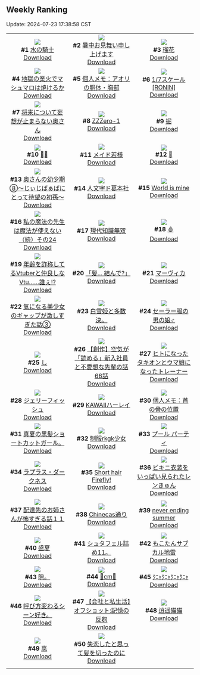 ## Weekly Ranking
Update: 2024-07-23 17:38:58 CST

|      |      |      |
| :----: | :----: | :----: |
| ![](https://i.pixiv.re/c/240x480/img-master/img/2024/07/16/00/00/38/120569867_p0_master1200.jpg)<br>**#1** [水の騎士](https://www.pixiv.net/artworks/120569867)<br>[Download](https://i.pixiv.re/img-original/img/2024/07/16/00/00/38/120569867_p0.png) | ![](https://i.pixiv.re/c/240x480/img-master/img/2024/07/17/00/00/40/120597983_p0_master1200.jpg)<br>**#2** [暑中お見舞い申し上げます](https://www.pixiv.net/artworks/120597983)<br>[Download](https://i.pixiv.re/img-original/img/2024/07/17/00/00/40/120597983_p0.jpg) | ![](https://i.pixiv.re/c/240x480/img-master/img/2024/07/16/18/46/54/120588126_p0_master1200.jpg)<br>**#3** [瑠花](https://www.pixiv.net/artworks/120588126)<br>[Download](https://i.pixiv.re/img-original/img/2024/07/16/18/46/54/120588126_p0.png) |
| ![](https://i.pixiv.re/c/240x480/img-master/img/2024/07/17/21/23/38/120619703_p0_master1200.jpg)<br>**#4** [地獄の業火でマシュマロは焼けるか](https://www.pixiv.net/artworks/120619703)<br>[Download](https://i.pixiv.re/img-original/img/2024/07/17/21/23/38/120619703_p0.jpg) | ![](https://i.pixiv.re/c/240x480/img-master/img/2024/07/18/06/00/10/120630717_p0_master1200.jpg)<br>**#5** [個人メモ：アオリの胴体・胸部](https://www.pixiv.net/artworks/120630717)<br>[Download](https://i.pixiv.re/img-original/img/2024/07/18/06/00/10/120630717_p0.jpg) | ![](https://i.pixiv.re/c/240x480/img-master/img/2024/07/17/04/24/28/120602991_p0_master1200.jpg)<br>**#6** [1/7スケール[RONIN]](https://www.pixiv.net/artworks/120602991)<br>[Download](https://i.pixiv.re/img-original/img/2024/07/17/04/24/28/120602991_p0.jpg) |
| ![](https://i.pixiv.re/c/240x480/img-master/img/2024/07/17/00/01/06/120598064_p0_master1200.jpg)<br>**#7** [将来について妄想が止まらない奥さん](https://www.pixiv.net/artworks/120598064)<br>[Download](https://i.pixiv.re/img-original/img/2024/07/17/00/01/06/120598064_p0.jpg) | ![](https://i.pixiv.re/c/240x480/img-master/img/2024/07/17/19/20/16/120616171_p0_master1200.jpg)<br>**#8** [ZZZero-1](https://www.pixiv.net/artworks/120616171)<br>[Download](https://i.pixiv.re/img-original/img/2024/07/17/19/20/16/120616171_p0.png) | ![](https://i.pixiv.re/c/240x480/img-master/img/2024/07/17/00/03/24/120598264_p0_master1200.jpg)<br>**#9** [掘](https://www.pixiv.net/artworks/120598264)<br>[Download](https://i.pixiv.re/img-original/img/2024/07/17/00/03/24/120598264_p0.png) |
| ![](https://i.pixiv.re/c/240x480/img-master/img/2024/07/17/00/00/43/120597998_p0_master1200.jpg)<br>**#10** [😵‍💫](https://www.pixiv.net/artworks/120597998)<br>[Download](https://i.pixiv.re/img-original/img/2024/07/17/00/00/43/120597998_p0.jpg) | ![](https://i.pixiv.re/c/240x480/img-master/img/2024/07/17/00/22/38/120598936_p0_master1200.jpg)<br>**#11** [メイド若様](https://www.pixiv.net/artworks/120598936)<br>[Download](https://i.pixiv.re/img-original/img/2024/07/17/00/22/38/120598936_p0.jpg) | ![](https://i.pixiv.re/c/240x480/img-master/img/2024/07/16/00/01/50/120570046_p0_master1200.jpg)<br>**#12** [💐](https://www.pixiv.net/artworks/120570046)<br>[Download](https://i.pixiv.re/img-original/img/2024/07/16/00/01/50/120570046_p0.png) |
| ![](https://i.pixiv.re/c/240x480/img-master/img/2024/07/16/00/09/53/120570450_p0_master1200.jpg)<br>**#13** [奥さんの幼少期⑧〜じぃじばぁばにとって待望の初孫〜](https://www.pixiv.net/artworks/120570450)<br>[Download](https://i.pixiv.re/img-original/img/2024/07/16/00/09/53/120570450_p0.jpg) | ![](https://i.pixiv.re/c/240x480/img-master/img/2024/07/17/00/10/48/120598552_p0_master1200.jpg)<br>**#14** [人文字ド葛本社](https://www.pixiv.net/artworks/120598552)<br>[Download](https://i.pixiv.re/img-original/img/2024/07/17/00/10/48/120598552_p0.jpg) | ![](https://i.pixiv.re/c/240x480/img-master/img/2024/07/17/00/30/07/120599158_p0_master1200.jpg)<br>**#15** [World is mine](https://www.pixiv.net/artworks/120599158)<br>[Download](https://i.pixiv.re/img-original/img/2024/07/17/00/30/07/120599158_p0.jpg) |
| ![](https://i.pixiv.re/c/240x480/img-master/img/2024/07/17/00/01/50/120598147_p0_master1200.jpg)<br>**#16** [私の魔法の先生は魔法が使えない（続）その24](https://www.pixiv.net/artworks/120598147)<br>[Download](https://i.pixiv.re/img-original/img/2024/07/17/00/01/50/120598147_p0.jpg) | ![](https://i.pixiv.re/c/240x480/img-master/img/2024/07/16/08/08/32/120577951_p0_master1200.jpg)<br>**#17** [現代知識無双](https://www.pixiv.net/artworks/120577951)<br>[Download](https://i.pixiv.re/img-original/img/2024/07/16/08/08/32/120577951_p0.jpg) | ![](https://i.pixiv.re/c/240x480/img-master/img/2024/07/16/00/00/30/120569829_p0_master1200.jpg)<br>**#18** [🩸](https://www.pixiv.net/artworks/120569829)<br>[Download](https://i.pixiv.re/img-original/img/2024/07/16/00/00/30/120569829_p0.jpg) |
| ![](https://i.pixiv.re/c/240x480/img-master/img/2024/07/17/21/10/58/120619317_p0_master1200.jpg)<br>**#19** [年齢を詐称してるVtuberと仲良しなVtu……誰ぇ!?](https://www.pixiv.net/artworks/120619317)<br>[Download](https://i.pixiv.re/img-original/img/2024/07/17/21/10/58/120619317_p0.png) | ![](https://i.pixiv.re/c/240x480/img-master/img/2024/07/17/00/00/17/120597886_p0_master1200.jpg)<br>**#20** [「髪... 結んで?」](https://www.pixiv.net/artworks/120597886)<br>[Download](https://i.pixiv.re/img-original/img/2024/07/17/00/00/17/120597886_p0.png) | ![](https://i.pixiv.re/c/240x480/img-master/img/2024/07/18/00/00/22/120624749_p0_master1200.jpg)<br>**#21** [マーヴィカ](https://www.pixiv.net/artworks/120624749)<br>[Download](https://i.pixiv.re/img-original/img/2024/07/18/00/00/22/120624749_p0.jpg) |
| ![](https://i.pixiv.re/c/240x480/img-master/img/2024/07/17/00/02/08/120598173_p0_master1200.jpg)<br>**#22** [気になる美少女のギャップが激しすぎた話③](https://www.pixiv.net/artworks/120598173)<br>[Download](https://i.pixiv.re/img-original/img/2024/07/17/00/02/08/120598173_p0.jpg) | ![](https://i.pixiv.re/c/240x480/img-master/img/2024/07/17/22/35/45/120622043_p0_master1200.jpg)<br>**#23** [白雪姫と多数決。](https://www.pixiv.net/artworks/120622043)<br>[Download](https://i.pixiv.re/img-original/img/2024/07/17/22/35/45/120622043_p0.jpg) | ![](https://i.pixiv.re/c/240x480/img-master/img/2024/07/18/11/54/20/120635002_p0_master1200.jpg)<br>**#24** [セーラー服の男の娘♂](https://www.pixiv.net/artworks/120635002)<br>[Download](https://i.pixiv.re/img-original/img/2024/07/18/11/54/20/120635002_p0.png) |
| ![](https://i.pixiv.re/c/240x480/img-master/img/2024/07/16/09/26/32/120578842_p0_master1200.jpg)<br>**#25** [し](https://www.pixiv.net/artworks/120578842)<br>[Download](https://i.pixiv.re/img-original/img/2024/07/16/09/26/32/120578842_p0.png) | ![](https://i.pixiv.re/c/240x480/img-master/img/2024/07/18/18/07/12/120641272_p0_master1200.jpg)<br>**#26** [【創作】空気が「読める」新入社員と不愛想な先輩の話66話](https://www.pixiv.net/artworks/120641272)<br>[Download](https://i.pixiv.re/img-original/img/2024/07/18/18/07/12/120641272_p0.jpg) | ![](https://i.pixiv.re/c/240x480/img-master/img/2024/07/16/23/53/04/120597598_p0_master1200.jpg)<br>**#27** [ヒトになったタキオンとウマ娘になったトレーナー](https://www.pixiv.net/artworks/120597598)<br>[Download](https://i.pixiv.re/img-original/img/2024/07/16/23/53/04/120597598_p0.jpg) |
| ![](https://i.pixiv.re/c/240x480/img-master/img/2024/07/18/20/30/05/120644799_p0_master1200.jpg)<br>**#28** [ジェリーフィッシュ](https://www.pixiv.net/artworks/120644799)<br>[Download](https://i.pixiv.re/img-original/img/2024/07/18/20/30/05/120644799_p0.png) | ![](https://i.pixiv.re/c/240x480/img-master/img/2024/07/17/03/02/54/120602067_p0_master1200.jpg)<br>**#29** [KAWAIIハーレイ](https://www.pixiv.net/artworks/120602067)<br>[Download](https://i.pixiv.re/img-original/img/2024/07/17/03/02/54/120602067_p0.jpg) | ![](https://i.pixiv.re/c/240x480/img-master/img/2024/07/16/06/00/10/120576297_p0_master1200.jpg)<br>**#30** [個人メモ：首の骨の位置](https://www.pixiv.net/artworks/120576297)<br>[Download](https://i.pixiv.re/img-original/img/2024/07/16/06/00/10/120576297_p0.jpg) |
| ![](https://i.pixiv.re/c/240x480/img-master/img/2024/07/17/18/55/40/120615475_p0_master1200.jpg)<br>**#31** [真夏の黒髪ショートカットガール。](https://www.pixiv.net/artworks/120615475)<br>[Download](https://i.pixiv.re/img-original/img/2024/07/17/18/55/40/120615475_p0.jpg) | ![](https://i.pixiv.re/c/240x480/img-master/img/2024/07/17/00/05/19/120598349_p0_master1200.jpg)<br>**#32** [制服rkgk少女](https://www.pixiv.net/artworks/120598349)<br>[Download](https://i.pixiv.re/img-original/img/2024/07/17/00/05/19/120598349_p0.png) | ![](https://i.pixiv.re/c/240x480/img-master/img/2024/07/17/00/00/39/120597978_p0_master1200.jpg)<br>**#33** [プール パーティ](https://www.pixiv.net/artworks/120597978)<br>[Download](https://i.pixiv.re/img-original/img/2024/07/17/00/00/39/120597978_p0.png) |
| ![](https://i.pixiv.re/c/240x480/img-master/img/2024/07/17/00/00/31/120597942_p0_master1200.jpg)<br>**#34** [ラプラス・ダークネス](https://www.pixiv.net/artworks/120597942)<br>[Download](https://i.pixiv.re/img-original/img/2024/07/17/00/00/31/120597942_p0.png) | ![](https://i.pixiv.re/c/240x480/img-master/img/2024/07/16/08/22/32/120578115_p0_master1200.jpg)<br>**#35** [Short hair Firefly!](https://www.pixiv.net/artworks/120578115)<br>[Download](https://i.pixiv.re/img-original/img/2024/07/16/08/22/32/120578115_p0.png) | ![](https://i.pixiv.re/c/240x480/img-master/img/2024/07/17/06/03/53/120603887_p0_master1200.jpg)<br>**#36** [ビキニ衣装をいっぱい見られたレンきゅん](https://www.pixiv.net/artworks/120603887)<br>[Download](https://i.pixiv.re/img-original/img/2024/07/17/06/03/53/120603887_p0.png) |
| ![](https://i.pixiv.re/c/240x480/img-master/img/2024/07/18/12/00/36/120635204_p0_master1200.jpg)<br>**#37** [配達先のお姉さんが怖すぎる話１１](https://www.pixiv.net/artworks/120635204)<br>[Download](https://i.pixiv.re/img-original/img/2024/07/18/12/00/36/120635204_p0.jpg) | ![](https://i.pixiv.re/c/240x480/img-master/img/2024/07/16/07/30/01/120577458_p0_master1200.jpg)<br>**#38** [Chinecas通り](https://www.pixiv.net/artworks/120577458)<br>[Download](https://i.pixiv.re/img-original/img/2024/07/16/07/30/01/120577458_p0.jpg) | ![](https://i.pixiv.re/c/240x480/img-master/img/2024/07/17/00/00/18/120597890_p0_master1200.jpg)<br>**#39** [never ending summer](https://www.pixiv.net/artworks/120597890)<br>[Download](https://i.pixiv.re/img-original/img/2024/07/17/00/00/18/120597890_p0.jpg) |
| ![](https://i.pixiv.re/c/240x480/img-master/img/2024/07/17/12/19/52/120608508_p0_master1200.jpg)<br>**#40** [盛夏](https://www.pixiv.net/artworks/120608508)<br>[Download](https://i.pixiv.re/img-original/img/2024/07/17/12/19/52/120608508_p0.png) | ![](https://i.pixiv.re/c/240x480/img-master/img/2024/07/16/21/53/45/120593616_p0_master1200.jpg)<br>**#41** [シュタフェル詰め11。](https://www.pixiv.net/artworks/120593616)<br>[Download](https://i.pixiv.re/img-original/img/2024/07/16/21/53/45/120593616_p0.png) | ![](https://i.pixiv.re/c/240x480/img-master/img/2024/07/17/00/00/19/120597893_p0_master1200.jpg)<br>**#42** [もこたんサブカル地雷](https://www.pixiv.net/artworks/120597893)<br>[Download](https://i.pixiv.re/img-original/img/2024/07/17/00/00/19/120597893_p0.png) |
| ![](https://i.pixiv.re/c/240x480/img-master/img/2024/07/17/03/24/34/120601252_p0_master1200.jpg)<br>**#43** [隙。](https://www.pixiv.net/artworks/120601252)<br>[Download](https://i.pixiv.re/img-original/img/2024/07/17/03/24/34/120601252_p0.jpg) | ![](https://i.pixiv.re/c/240x480/img-master/img/2024/07/17/20/47/35/120618563_p0_master1200.jpg)<br>**#44** [🦋cm🦋](https://www.pixiv.net/artworks/120618563)<br>[Download](https://i.pixiv.re/img-original/img/2024/07/17/20/47/35/120618563_p0.png) | ![](https://i.pixiv.re/c/240x480/img-master/img/2024/07/18/23/46/02/120650909_master1200.jpg)<br>**#45** [ｸﾆｬｸﾆｬｸﾆｬｸﾆｬ](https://www.pixiv.net/artworks/120650909)<br>[Download](https://www.pixiv.net/artworks/120650909) |
| ![](https://i.pixiv.re/c/240x480/img-master/img/2024/07/18/06/48/21/120631090_p0_master1200.jpg)<br>**#46** [呼び方変わるシーン好き。](https://www.pixiv.net/artworks/120631090)<br>[Download](https://i.pixiv.re/img-original/img/2024/07/18/06/48/21/120631090_p0.jpg) | ![](https://i.pixiv.re/c/240x480/img-master/img/2024/07/16/12/00/04/120580886_p0_master1200.jpg)<br>**#47** [【会社と私生活】オフショット:記憶の反芻](https://www.pixiv.net/artworks/120580886)<br>[Download](https://i.pixiv.re/img-original/img/2024/07/16/12/00/04/120580886_p0.jpg) | ![](https://i.pixiv.re/c/240x480/img-master/img/2024/07/16/14/07/43/120582907_p0_master1200.jpg)<br>**#48** [逍遥猫猫](https://www.pixiv.net/artworks/120582907)<br>[Download](https://i.pixiv.re/img-original/img/2024/07/16/14/07/43/120582907_p0.jpg) |
| ![](https://i.pixiv.re/c/240x480/img-master/img/2024/07/16/23/09/24/120596182_p0_master1200.jpg)<br>**#49** [岚](https://www.pixiv.net/artworks/120596182)<br>[Download](https://i.pixiv.re/img-original/img/2024/07/16/23/09/24/120596182_p0.jpg) | ![](https://i.pixiv.re/c/240x480/img-master/img/2024/07/17/20/58/55/120618878_p0_master1200.jpg)<br>**#50** [失恋したと思って髪を切ったのに](https://www.pixiv.net/artworks/120618878)<br>[Download](https://i.pixiv.re/img-original/img/2024/07/17/20/58/55/120618878_p0.jpg) |
|      |
